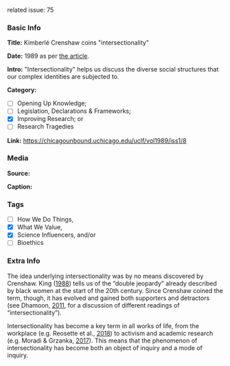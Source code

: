 related issue: 75
### Basic Info

**Title:**
Kimberlé Crenshaw coins "intersectionality"

**Date:**
1989 as per [the article](https://chicagounbound.uchicago.edu/uclf/vol1989/iss1/8).

**Intro:**
"Intersectionality" helps us discuss the diverse social structures that our complex identities are subjected to.

**Category:** 

- [ ] Opening Up Knowledge;
- [ ] Legislation, Declarations & Frameworks;
- [x] Improving Research; or
- [ ] Research Tragedies

**Link:**
https://chicagounbound.uchicago.edu/uclf/vol1989/iss1/8

### Media

**Source:** 

**Caption:** 

### Tags

- [ ] How We Do Things, 
- [x] What We Value, 
- [x] Science Influencers, and/or 
- [ ] Bioethics

### Extra Info

The idea underlying intersectionality was by no means discovered by Crenshaw. King ([1988](https://doi.org/10.1086/494491)) tells us of the “double jeopardy” already described by black women at the start of the 20th century. Since Crenshaw coined the term, though, it has evolved and gained both supporters and detractors (see Dhamoon, [2011](http://www.jstor.org/stable/41058336), for a discussion of different readings of “intersectionality”).

Intersectionality has become a key term in all works of life, from the workplace (e.g. Reosette et al., [2018](https://doi.org/10.1016/j.riob.2018.12.002)) to activism and academic research (e.g. Moradi & Grzanka, [2017](https://doi.org/10.1037/cou0000203)). This means that the phenomenon of intersectionality has become both an object of inquiry and a mode of inquiry.
